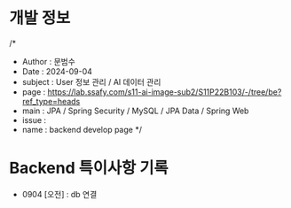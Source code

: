 # 개발 정보
/*
 * Author : 문범수
 * Date : 2024-09-04
 * subject : User 정보 관리 / AI 데이터 관리
 * page : https://lab.ssafy.com/s11-ai-image-sub2/S11P22B103/-/tree/be?ref_type=heads
 * main : JPA / Spring Security / MySQL / JPA Data / Spring Web
 * issue :
 * name : backend develop page
 */

# Backend 특이사항 기록
- 0904 [오전] : db 연결
